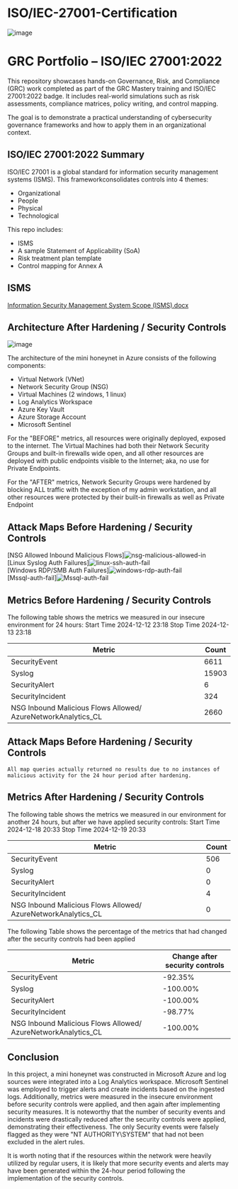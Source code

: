 # ISO/IEC-27001-Certification
![image](https://github.com/user-attachments/assets/6272db93-d3f0-4a5a-be6d-06e997713555)

# GRC Portfolio – ISO/IEC 27001:2022

This repository showcases hands-on Governance, Risk, and Compliance (GRC) work completed as part of the GRC Mastery training and ISO/IEC 27001:2022 badge. It includes real-world simulations such as risk assessments, compliance matrices, policy writing, and control mapping.

The goal is to demonstrate a practical understanding of cybersecurity governance frameworks and how to apply them in an organizational context.

## ISO/IEC 27001:2022 Summary

ISO/IEC 27001 is a global standard for information security management systems (ISMS). This frameworkconsolidates controls into 4 themes:
- Organizational
- People
- Physical
- Technological

This repo includes:
- ISMS 
- A sample Statement of Applicability (SoA)
- Risk treatment plan template
- Control mapping for Annex A


## ISMS 
[Information Security Management System Scope (ISMS).docx](https://github.com/user-attachments/files/21111069/Information.Security.Management.System.Scope.ISMS.docx)




## Architecture After Hardening / Security Controls
![image](https://github.com/user-attachments/assets/78ad5e2f-6b61-4e67-ba78-de60e47d5b32)



The architecture of the mini honeynet in Azure consists of the following components:

- Virtual Network (VNet)
- Network Security Group (NSG)
- Virtual Machines (2 windows, 1 linux)
- Log Analytics Workspace
- Azure Key Vault
- Azure Storage Account
- Microsoft Sentinel

For the "BEFORE" metrics, all resources were originally deployed, exposed to the internet. The Virtual Machines had both their Network Security Groups and built-in firewalls wide open, and all other resources are deployed with public endpoints visible to the Internet; aka, no use for Private Endpoints.

For the "AFTER" metrics, Network Security Groups were hardened by blocking ALL traffic with the exception of my admin workstation, and all other resources were protected by their built-in firewalls as well as Private Endpoint

## Attack Maps Before Hardening / Security Controls
[NSG Allowed Inbound Malicious Flows]![nsg-malicious-allowed-in ](https://github.com/user-attachments/assets/d9cfa607-efe3-47d5-8c20-66f02c64def9)
<br>
[Linux Syslog Auth Failures]![linux-ssh-auth-fail ](https://github.com/user-attachments/assets/e626f260-170c-432c-8957-36aa39b8a9b9)
<br>
[Windows RDP/SMB Auth Failures]![windows-rdp-auth-fail ](https://github.com/user-attachments/assets/02c874ca-9c87-48fb-a1ad-502cc1729948)
<br>
[Mssql-auth-fail]![Mssql-auth-fail ](https://github.com/user-attachments/assets/02c874ca-9c87-48fb-a1ad-502cc1729948)
<br>
## Metrics Before Hardening / Security Controls

The following table shows the metrics we measured in our insecure environment for 24 hours:
Start Time 2024-12-12 23:18
Stop Time 2024-12-13 23:18

| Metric                   | Count
| ------------------------ | -----
| SecurityEvent            | 6611
| Syslog                   | 15903
| SecurityAlert            | 6
| SecurityIncident         | 324
| NSG Inbound Malicious Flows Allowed/ AzureNetworkAnalytics_CL | 2660

## Attack Maps Before Hardening / Security Controls

```All map queries actually returned no results due to no instances of malicious activity for the 24 hour period after hardening.```

## Metrics After Hardening / Security Controls

The following table shows the metrics we measured in our environment for another 24 hours, but after we have applied security controls:
Start Time 2024-12-18 20:33
Stop Time	2024-12-19 20:33

| Metric                   | Count
| ------------------------ | -----
| SecurityEvent            | 506
| Syslog                   | 0
| SecurityAlert            | 0
| SecurityIncident         | 4
| NSG Inbound Malicious Flows Allowed/ AzureNetworkAnalytics_CL | 0

The following Table shows the percentage of the metrics that had changed after the security controls had been applied

| Metric                   | Change after security controls 
| ------------------------ | -----
| SecurityEvent            | -92.35%
| Syslog                   | -100.00%
| SecurityAlert            | -100.00%
| SecurityIncident         | -98.77%
| NSG Inbound Malicious Flows Allowed/ AzureNetworkAnalytics_CL | -100.00%

## Conclusion

In this project, a mini honeynet was constructed in Microsoft Azure and log sources were integrated into a Log Analytics workspace. Microsoft Sentinel was employed to trigger alerts and create incidents based on the ingested logs. Additionally, metrics were measured in the insecure environment before security controls were applied, and then again after implementing security measures. It is noteworthy that the number of security events and incidents were drastically reduced after the security controls were applied, demonstrating their effectiveness. The only Security events were falsely flagged as they were "NT AUTHORITY\SYSTEM" that had not been excluded in the alert rules. 

It is worth noting that if the resources within the network were heavily utilized by regular users, it is likely that more security events and alerts may have been generated within the 24-hour period following the implementation of the security controls.
